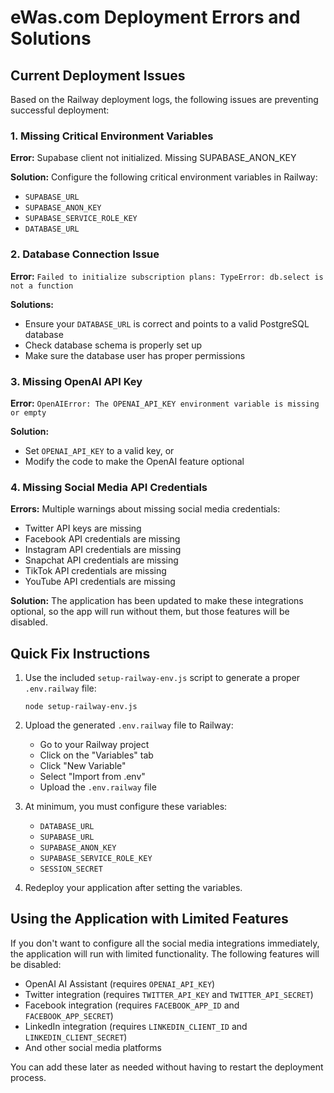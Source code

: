 # eWas.com Deployment Errors and Solutions

## Current Deployment Issues

Based on the Railway deployment logs, the following issues are preventing successful deployment:

### 1. Missing Critical Environment Variables

**Error:** Supabase client not initialized. Missing SUPABASE_ANON_KEY

**Solution:** Configure the following critical environment variables in Railway:
- `SUPABASE_URL`
- `SUPABASE_ANON_KEY`
- `SUPABASE_SERVICE_ROLE_KEY`
- `DATABASE_URL`

### 2. Database Connection Issue

**Error:** `Failed to initialize subscription plans: TypeError: db.select is not a function`

**Solutions:**
- Ensure your `DATABASE_URL` is correct and points to a valid PostgreSQL database
- Check database schema is properly set up
- Make sure the database user has proper permissions

### 3. Missing OpenAI API Key

**Error:** `OpenAIError: The OPENAI_API_KEY environment variable is missing or empty`

**Solution:** 
- Set `OPENAI_API_KEY` to a valid key, or
- Modify the code to make the OpenAI feature optional

### 4. Missing Social Media API Credentials

**Errors:** Multiple warnings about missing social media credentials:
- Twitter API keys are missing
- Facebook API credentials are missing
- Instagram API credentials are missing
- Snapchat API credentials are missing
- TikTok API credentials are missing
- YouTube API credentials are missing

**Solution:**
The application has been updated to make these integrations optional, so the app will run without them, but those features will be disabled.

## Quick Fix Instructions

1. Use the included `setup-railway-env.js` script to generate a proper `.env.railway` file:
   ```
   node setup-railway-env.js
   ```

2. Upload the generated `.env.railway` file to Railway:
   - Go to your Railway project
   - Click on the "Variables" tab
   - Click "New Variable"
   - Select "Import from .env"
   - Upload the `.env.railway` file

3. At minimum, you must configure these variables:
   - `DATABASE_URL`
   - `SUPABASE_URL`
   - `SUPABASE_ANON_KEY`
   - `SUPABASE_SERVICE_ROLE_KEY`
   - `SESSION_SECRET`

4. Redeploy your application after setting the variables.

## Using the Application with Limited Features

If you don't want to configure all the social media integrations immediately, the application will run with limited functionality. The following features will be disabled:

- OpenAI AI Assistant (requires `OPENAI_API_KEY`)
- Twitter integration (requires `TWITTER_API_KEY` and `TWITTER_API_SECRET`)
- Facebook integration (requires `FACEBOOK_APP_ID` and `FACEBOOK_APP_SECRET`)
- LinkedIn integration (requires `LINKEDIN_CLIENT_ID` and `LINKEDIN_CLIENT_SECRET`)
- And other social media platforms

You can add these later as needed without having to restart the deployment process. 